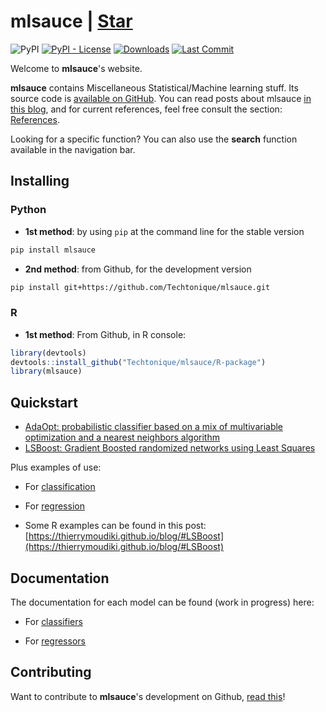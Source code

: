
# mlsauce | <a class="github-button" href="https://github.com/Techtonique/mlsauce/stargazers" data-color-scheme="no-preference: light; light: light; dark: dark;" data-size="large" aria-label="Star mlsauce/mlsauce on GitHub">Star</a>

![PyPI](https://img.shields.io/pypi/v/mlsauce) [![PyPI - License](https://img.shields.io/pypi/l/mlsauce)](https://github.com/thierrymoudiki/mlsauce/blob/master/LICENSE) [![Downloads](https://pepy.tech/badge/mlsauce)](https://pepy.tech/project/mlsauce) [![Last Commit](https://img.shields.io/github/last-commit/Techtonique/mlsauce)](https://github.com/Techtonique/mlsauce)


Welcome to __mlsauce__'s website.

__mlsauce__ contains Miscellaneous Statistical/Machine learning stuff. Its source code is [available on GitHub](https://github.com/Techtonique/mlsauce). You can read posts about mlsauce [in this blog](https://thierrymoudiki.github.io/blog/#mlsauce), and for current references, feel free consult the section: [References](REFERENCES.md).

Looking for a specific function? You can also use the __search__ function available in the navigation bar.

## Installing

### Python 

- __1st method__: by using `pip` at the command line for the stable version

```bash
pip install mlsauce
```


- __2nd method__: from Github, for the development version

```bash
pip install git+https://github.com/Techtonique/mlsauce.git
```

### R 

- __1st method__: From Github, in R console:

```r
library(devtools)
devtools::install_github("Techtonique/mlsauce/R-package")
library(mlsauce)
```

## Quickstart 

- [AdaOpt: probabilistic classifier based on a mix of multivariable optimization and a nearest neighbors algorithm](https://thierrymoudiki.github.io/blog/#AdaOpt)
- [LSBoost: Gradient Boosted randomized networks using Least Squares](https://thierrymoudiki.github.io/blog/#LSBoost)

Plus examples of use: 

- For [classification](examples/classification.md)

- For [regression](examples/regression.md)

- Some R examples can be found in this post: [https://thierrymoudiki.github.io/blog/#LSBoost](https://thierrymoudiki.github.io/blog/#LSBoost)

## Documentation

The documentation for each model can be found (work in progress) here:

- For [classifiers](documentation/classifiers.md)

- For [regressors](documentation/regressors.md)


## Contributing

Want to contribute to __mlsauce__'s development on Github, [read this](CONTRIBUTING.md)!

<script async defer src="https://buttons.github.io/buttons.js"></script>